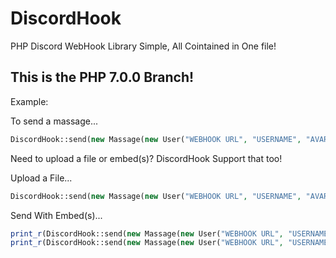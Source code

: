 # DiscordHook
PHP Discord WebHook Library
Simple, All Cointained in One file!

## This is the PHP 7.0.0 Branch!

Example:

To send a massage...
```php
DiscordHook::send(new Massage(new User("WEBHOOK URL", "USERNAME", "AVARAR_URL"), "MSG"));
```

Need to upload a file or embed(s)? DiscordHook Support that too!

Upload a File...
```php
DiscordHook::send(new Massage(new User("WEBHOOK URL", "USERNAME", "AVARAR_URL"), "MSG",new Upload("PATH TO FILE","FILE NAME")));
```

Send With Embed(s)...
```php
print_r(DiscordHook::send(new Massage(new User("WEBHOOK URL", "USERNAME", "AVARAR_URL"), "MSG",new Embed("TITLE","DESCRIPTION","URL","COLOUR(int)")))); //single embed
print_r(DiscordHook::send(new Massage(new User("WEBHOOK URL", "USERNAME", "AVARAR_URL"), "MSG",[new Embed("TITLE","DESCRIPTION","URL","COLOUR(int)"),new Embed("TITLE2","DESCRIPTION","URL","COLOUR(int)")]))); //multiple embeds
```
